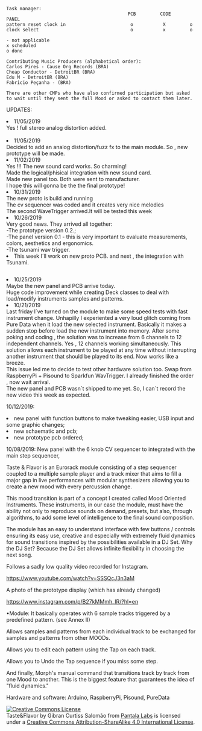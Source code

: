 ```
Task manager:
                                             PCB         CODE     PANEL
pattern reset clock in                        o           X         o
clock select                                  o           x         o

- not applicable
x scheduled
o done
```

```
Contributing Music Producers (alphabetical order):
Carlos Pires - Cause Org Records (BRA)
Cheap Conductor - DetroitBR (BRA)
Edu M - DetroitBR (BRA)
Fabricio Peçanha - (BRA)

There are other CMPs who have also confirmed participation but asked 
to wait until they sent the full Mood or asked to contact them later.
```
UPDATES:

<li>11/05/2019<br>
  Yes ! full stereo analog distortion added.<br>
  <img alt="" style="border-width:0" src="images/tasteflavor 0.993 painel.jpg" /></a><br>

<li>11/05/2019<br>
  Decided to add an analog distortion/fuzz fx to the main module. So , new prototype will be made.

<li>11/02/2019<br>
  Yes !!! The new sound card works. So charming! <br>
  Made the logical/phisical integration with new sound card.<br>
  Made new panel too. Both were sent to manufacturer. <br>
  I hope this will gonna be the the final prototype!<br>
  

<li>10/31/2019<br>
  The new proto is build and running<br>
  The cv sequencer was coded and it creates very nice melodies<br>
  The second WaveTrigger arrived.It will be tested this week<br>

<li>10/26/2019<br>
  Very good news. They arrived all together: <br>
  -The prototype version 0.2.;<br>
  -The panel version 0.1 - this is very important to evaluate measurements, colors, aesthetics and ergonomics.<br>
  -The tsunami wav trigger.<br>
  <li>This week I´ll work on new proto PCB. and next , the integration with Tsunami.<br>

<img alt="" style="border-width:0" src="P_20191027_210749_1.jpg" /></a><br>
<img alt="" style="border-width:0" src="P_20191027_210958_1.jpg" /></a><br>


<li>10/25/2019<br>
Maybe the new panel and PCB arrive today. <br>
Huge code improvement while creating Deck classes to deal with load/modify instruments samples and patterns.<br>

<li>10/21/2019<br>
Last friday I´ve turned on the module to make some speed tests with fast instrument change. Unhapilly I experiented a very loud glitch coming from Pure Data when it load the new selected instrument. Basically it makes a sudden stop before load the new instrument into memory. After some poking and coding , the solution was to increase from 6 channels to 12 independent channels. Yes , 12 channels working simultaneously. This solution allows each instrument to be played at any time without interrupting another instrument that should be played to its end. Now works like a breeze.<br>
This issue led me to decide to test other hardware solution too. Swap from RaspberryPi + Pisound to Sparkfun WavTrigger. I already finished the order , now wait arrival.<br>
The new panel and PCB wasn´t shipped to me yet. So, I can´t record the new video this week as expected.<br>

10/12/2019:<br>
<li>new panel with function buttons to make tweaking easier, USB input and some graphic changes;
<li>new schaematic and pcb;
<li>new prototype pcb ordered;
<img alt="" style="border-width:0" src="painel%200.980.jpg" /></a>

10/08/2019:
New panel with the 6 knob CV sequencer to integrated with the main step sequencer,
<img alt="" style="border-width:0" src="painel%200.95.jpg" /></a>


Taste & Flavor is an Eurorack module consisting of a step sequencer coupled to a multiple sample player and a track mixer that aims to fill a major gap in live performances with modular synthesizers allowing you to create a new mood with every percussion change. 

This mood transition is part of a concept I created called Mood Oriented Instruments. These instruments, in our case the module, must have the ability not only to reproduce sounds on demand, presets, but also, through algorithms, to add some level of intelligence to the final sound composition.

The module has an easy to understand interface with few buttons / controls ensuring its easy use, creative and especially with extremely fluid dynamics for sound transitions inspired by the possibilities available in a DJ Set. Why the DJ Set? Because the DJ Set allows infinite flexibility in choosing the next song.

Follows a sadly low quality video recorded for Instagram.

https://www.youtube.com/watch?v=SSSQcJ3n3aM

A photo of the prototype display (which has already changed)

https://www.instagram.com/p/B27kMMmh_lR/?hl=en

•Module:
It basically operates with 6 sample tracks triggered by a predefined pattern. (see Annex II)

Allows samples and patterns from each individual track to be exchanged for samples and patterns from other MOODs.

Allows you to edit each pattern using the Tap on each track.

Allows you to Undo the Tap sequence if you miss some step.

And finally, Morph's manual command that transitions track by track from one Mood to another. This is the biggest feature that guarantees the idea of "fluid dynamics."

Hardware and software: Arduino, RaspberryPi, Pisound, PureData


<a rel="license" href="http://creativecommons.org/licenses/by-sa/4.0/">
<img alt="Creative Commons License" style="border-width:0" src="https://i.creativecommons.org/l/by-sa/4.0/88x31.png" /></a>
<br /><span xmlns:dct="http://purl.org/dc/terms/" property="dct:title">Taste&Flavor</span> by Gibran Curtiss Salomão from 
<a xmlns:cc="http://creativecommons.org/ns#" href="https://facebook.com/pantalalabs/" property="cc:attributionName" 
rel="cc:attributionURL">Pantala Labs</a> is licensed under a <a rel="license" href="http://creativecommons.org/licenses/by-sa/4.0/">
Creative Commons Attribution-ShareAlike 4.0 International License</a>.
